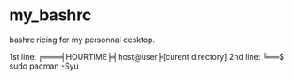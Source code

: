 # my_bashrc
bashrc ricing for my personnal desktop.

1st line: ╔═══╡HOURTIME╞╡host@user╞[curent directory]
2nd line: ╚══$ sudo pacman -Syu

